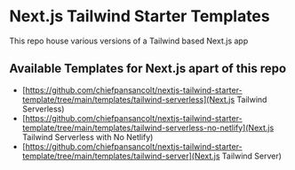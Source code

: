# Next.js Tailwind Starter Templates

This repo house various versions of a Tailwind based Next.js app

## Available Templates for Next.js apart of this repo

- [https://github.com/chiefpansancolt/nextjs-tailwind-starter-template/tree/main/templates/tailwind-serverless](Next.js Tailwind Serverless)
- [https://github.com/chiefpansancolt/nextjs-tailwind-starter-template/tree/main/templates/tailwind-serverless-no-netlify](Next.js Tailwind Serverless with No Netlify)
- [https://github.com/chiefpansancolt/nextjs-tailwind-starter-template/tree/main/templates/tailwind-server](Next.js Tailwind Server)

